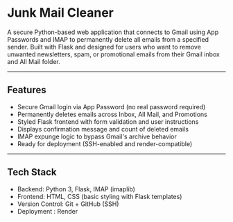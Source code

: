 # Junk Mail Cleaner

A secure Python-based web application that connects to Gmail using App Passwords and IMAP to permanently delete all emails from a specified sender. Built with Flask and designed for users who want to remove unwanted newsletters, spam, or promotional emails from their Gmail inbox and All Mail folder.

---

## Features

- Secure Gmail login via App Password (no real password required)
- Permanently deletes emails across Inbox, All Mail, and Promotions
- Styled Flask frontend with form validation and user instructions
- Displays confirmation message and count of deleted emails
- IMAP expunge logic to bypass Gmail's archive behavior
- Ready for deployment (SSH-enabled and render-compatible)

---

## Tech Stack

- Backend: Python 3, Flask, IMAP (imaplib)
- Frontend: HTML, CSS (basic styling with Flask templates)
- Version Control: Git + GitHub (SSH)
- Deployment : Render



